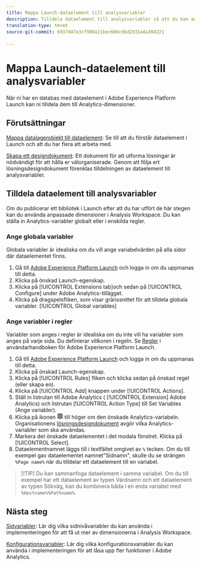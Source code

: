 ```yaml
---
title: Mappa Launch-dataelement till analysvariabler
description: Tilldela dataelement till analysvariabler så att du kan använda dem som dimensioner i Analysis Workspace.
translation-type: tm+mt
source-git-commit: 6937d47e3cf980a21bec680cdbd2931a4a368221

---
```



# Mappa Launch-dataelement till analysvariabler

När ni har en databas med dataelement i Adobe Experience Platform Launch kan ni tilldela dem till Analytics-dimensioner.

## Förutsättningar

[Mappa datalagerobjekt till dataelement](layer-to-elements.md): Se till att du förstår dataelement i Launch och att du har flera att arbeta med.

[Skapa ett designdokument](../prepare/solution-design.md): Ett dokument för att utforma lösningar är nödvändigt för att hålla er välorganiserade. Genom att följa ert lösningsdesigndokument förenklas tilldelningen av dataelement till analysvariabler.

## Tilldela dataelement till analysvariabler

Om du publicerar ett bibliotek i Launch efter att du har utfört de här stegen kan du använda anpassade dimensioner i Analysis Workspace. Du kan ställa in Analytics-variabler globalt eller i enskilda regler.

### Ange globala variabler

Globala variabler är idealiska om du vill ange variabelvärden på alla sidor där dataelementet finns.

1. Gå till [Adobe Experience Platform Launch](https://launch.adobe.com) och logga in om du uppmanas till detta.
1. Klicka på önskad Launch-egenskap.
1. Klicka på [!UICONTROL Extensions tab]och sedan på [!UICONTROL Configure] under Adobe Analytics-tillägget.
1. Klicka på dragspelsfliken, som visar gränssnittet för att tilldela globala variabler. [!UICONTROL Global variables]

### Ange variabler i regler

Variabler som anges i regler är idealiska om du inte vill ha variabler som anges på varje sida. Du definierar villkoren i regeln. Se [Regler](https://docs.adobe.com/content/help/en/launch/using/reference/manage-resources/rules.html) i användarhandboken för Adobe Experience Platform Launch.

1. Gå till [Adobe Experience Platform Launch](https://launch.adobe.com) och logga in om du uppmanas till detta.
1. Klicka på önskad Launch-egenskap.
1. Klicka på [!UICONTROL Rules] fliken och klicka sedan på önskad regel (eller skapa en).
1. Klicka på [!UICONTROL Add] knappen under [!UICONTROL Actions].
1. Ställ in listrutan till Adobe Analytics ( [!UICONTROL Extension] Adobe Analytics) och listrutan [!UICONTROL Action Type] till Set Variables (Ange variabler).
1. Klicka på ikonen ![Dataelement](assets/data-element.png) till höger om den önskade Analytics-variabeln. Organisationens [lösningsdesigndokument](../prepare/solution-design.md) avgör vilka Analytics-variabler som ska användas.
1. Markera det önskade dataelementet i det modala fönstret. Klicka på [!UICONTROL Select].
1. Dataelementnamnet läggs till i textfältet omgivet av `%` tecken. Om du till exempel gav dataelementet namnet&quot;Sidnamn&quot;, skulle du se strängen `%Page name%` när du tilldelar ett dataelement till en variabel.

> [!TIP] Du kan sammanfoga dataelement i samma variabel. Om du till exempel har ett dataelement av typen Värdnamn och ett dataelement av typen Sökväg, kan du kombinera båda i en enda variabel med `%Hostname%%Pathname%`.

## Nästa steg

[Sidvariabler](../vars/page-vars/page-variables.md): Lär dig vilka sidnivåvariabler du kan använda i implementeringen för att få ut mer av dimensionerna i Analysis Workspace.

[Konfigurationsvariabler](../vars/config-vars/configuration-variables.md): Lär dig vilka konfigurationsvariabler du kan använda i implementeringen för att låsa upp fler funktioner i Adobe Analytics.
